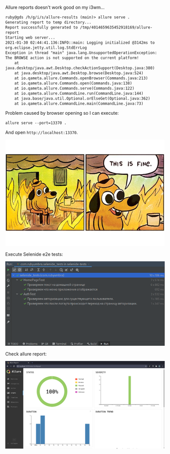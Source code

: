 Allure reports doesn't work good on my i3wm...

```
ruby@gds /h/g/i/s/allure-results (main)> allure serve .
Generating report to temp directory...
Report successfully generated to /tmp/4014659635452918169/allure-report
Starting web server...
2021-01-30 02:44:41.136:INFO::main: Logging initialized @3142ms to org.eclipse.jetty.util.log.StdErrLog
Exception in thread "main" java.lang.UnsupportedOperationException: The BROWSE action is not supported on the current platform!
	at java.desktop/java.awt.Desktop.checkActionSupport(Desktop.java:380)
	at java.desktop/java.awt.Desktop.browse(Desktop.java:524)
	at io.qameta.allure.Commands.openBrowser(Commands.java:213)
	at io.qameta.allure.Commands.open(Commands.java:138)
	at io.qameta.allure.Commands.serve(Commands.java:122)
	at io.qameta.allure.CommandLine.run(CommandLine.java:144)
	at java.base/java.util.Optional.orElseGet(Optional.java:362)
	at io.qameta.allure.CommandLine.main(CommandLine.java:73)
```

Problem caused by browser opening so I can execute:

```
allure serve --port=13370 .
```

And open `http://localhost:13370`.

![This is fine](this-is-fine.jpg)

Execute Selenide e2e tests:

![tests](tests.png)

Check allure report:

![report](report.png)

